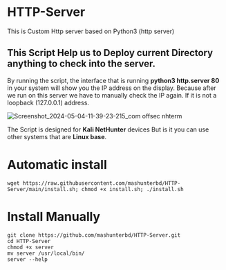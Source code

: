 # HTTP-Server
This is Custom Http server based on Python3 (http server)
## This Script Help us to Deploy current Directory anything to check into the server.

By running the script, the interface that is running <b> python3 http.server 80 </b>  in your system will show you the IP address on the display. Because after we run on this server we have to manually check the IP again. If it is not a loopback (127.0.0.1) address. 

![Screenshot_2024-05-04-11-39-23-215_com offsec nhterm](https://github.com/mashunterbd/HTTP-Server/assets/108648096/67c13f5a-27d2-4273-a9f4-c34f5ebdb859)



The Script is designed for <b> Kali NetHunter</b> devices But is it you can use other systems that are <b> Linux base</b>. 
# Automatic install
``` 
wget https://raw.githubusercontent.com/mashunterbd/HTTP-Server/main/install.sh; chmod +x install.sh; ./install.sh 
```

# Install Manually 
```
git clone https://github.com/mashunterbd/HTTP-Server.git 
cd HTTP-Server
chmod +x server
mv server /usr/local/bin/
server --help
```




